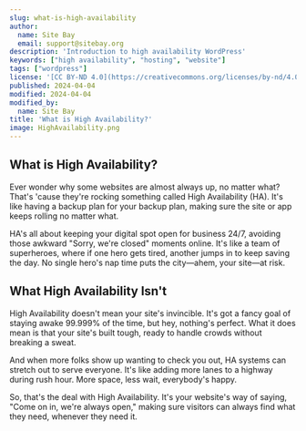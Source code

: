 ```yaml
---
slug: what-is-high-availability
author:
  name: Site Bay
  email: support@sitebay.org
description: 'Introduction to high availability WordPress'
keywords: ["high availability", "hosting", "website"]
tags: ["wordpress"]
license: '[CC BY-ND 4.0](https://creativecommons.org/licenses/by-nd/4.0)'
published: 2024-04-04
modified: 2024-04-04
modified_by:
  name: Site Bay
title: 'What is High Availability?'
image: HighAvailability.png
---
```


## What is High Availability?

Ever wonder why some websites are almost always up, no matter what? That's 'cause they're rocking something called High Availability (HA). It's like having a backup plan for your backup plan, making sure the site or app keeps rolling no matter what.

HA's all about keeping your digital spot open for business 24/7, avoiding those awkward "Sorry, we're closed" moments online. It's like a team of superheroes, where if one hero gets tired, another jumps in to keep saving the day. No single hero's nap time puts the city—ahem, your site—at risk.

## What High Availability Isn't

High Availability doesn't mean your site's invincible. It's got a fancy goal of staying awake 99.999% of the time, but hey, nothing's perfect. What it does mean is that your site's built tough, ready to handle crowds without breaking a sweat.

And when more folks show up wanting to check you out, HA systems can stretch out to serve everyone. It's like adding more lanes to a highway during rush hour. More space, less wait, everybody's happy.

So, that's the deal with High Availability. It's your website's way of saying, "Come on in, we're always open," making sure visitors can always find what they need, whenever they need it.